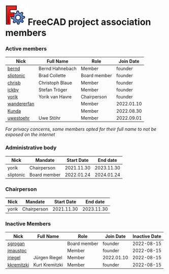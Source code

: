 # <img src="images/freecad.svg" style="zoom:50%;" /> FreeCAD project association members



### Active members

| Nick       | Full Name       | Role   | Join Date    |
| ---------- | --------------- | ------ | ---------    |
| [bernd](https://forum.freecadweb.org/memberlist.php?mode=viewprofile&u=2069)       | Bernd Hahnebach | Member | founder    |
| [sliptonic](https://forum.freecadweb.org/memberlist.php?mode=viewprofile&u=708)    | Brad Collette   | Board member | founder    |
| [chrisb](https://forum.freecadweb.org/memberlist.php?mode=viewprofile&u=5646)      | Christoph Blaue | Member | founder    |
| [ickby](https://forum.freecadweb.org/memberlist.php?mode=viewprofile&u=686)        | Stefan Tröger   | Member | founder    |
| [yorik](https://forum.freecadweb.org/memberlist.php?mode=viewprofile&u=68)         | Yorik van Havre | Chairperson | founder    |
| [wandererfan](https://forum.freecadweb.org/memberlist.php?mode=viewprofile&u=1375) |                 | Member | 2022.01.10 |
| [Kunda](https://forum.freecadweb.org/memberlist.php?mode=viewprofile&u=12229) |                 | Member | 2022.08.30 |
| [uwestoehr](https://forum.freecadweb.org/memberlist.php?mode=viewprofile&u=23505) | Uwe Stöhr       | Member | 2022.09.01 |
*For privacy concerns, some members opted for their full name to not be exposed on the internet*



### Administrative body

| Nick      | Mandate      | Start Date | End date   |
| --------- | ------------ | ---------- | ---------- |
| yorik     | Chairperson  | 2021.11.30 | 2023.11.30 |
| sliptonic | Board member | 2022.01.24 | 2024.01.24 |




### Chairperson

| Nick  | Mandate     | Start Date | End date   |
| ----- | ----------- | ---------- | ---------- |
| yorik | Chairperson | 2021.11.30 | 2023.11.30 |

### Inactive Members

| Nick       | Full Name       | Role   | Join Date    |Inactive Date|
| ---------- | --------------- | ------ | ---------    | ------------|
| [sgrogan](https://forum.freecadweb.org/memberlist.php?mode=viewprofile&u=4252)     |                 | Board member | founder    |2022-08-15|
| [jmaustpc](https://forum.freecadweb.org/memberlist.php?mode=viewprofile&u=611)     |                 | Member | founder    |2022-08-15|
| [jriegel](https://forum.freecadweb.org/memberlist.php?mode=viewprofile&u=67)       | Jürgen Riegel   | Member | 2022.01.10 |2022-08-15|
| [kkremitzki](https://forum.freecadweb.org/memberlist.php?mode=viewprofile&u=7997)  | Kurt Kremitzki  | Member | founder    |2022-08-15|
